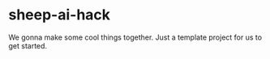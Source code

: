 # sheep-ai-hack
We gonna make some cool things together. Just a template project for us to get started. 
